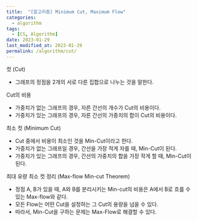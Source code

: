 ```yaml
---
title:  "[알고리즘] Minimum Cut, Maximum Flow"
categories:
  - algorithm
tags:
  - [CS, Algorithm]
date: 2023-01-29
last_modified_at: 2023-01-29
permalink: /algorithm/cut/
---
```


컷 (Cut)
* 그래프의 정점을 2개의 서로 다른 집합으로 나누는 것을 말한다.

Cut의 비용
* 가중치가 없는 그래프의 경우, 자른 간선의 개수가 Cut의 비용이다.
* 가중치가 있는 그래프의 경우, 자른 간선의 가중치의 합이 Cut의 비용이다.

최소 컷 (Minimum Cut)
* Cut 중에서 비용이 최소인 것을 Min-Cut이라고 한다.
* 가중치가 없는 그래프일 경우, 간선을 가장 적게 자를 때, Min-Cut이 된다.
* 가중치가 있는 그래프의 경우, 간선의 가중치의 합을 가장 작게 할 때, Min-Cut이 된다.

최대 유량 최소 컷 정리 (Max-flow Min-cut Theorem)
* 정점 A, B가 있을 때, A와 B를 분리시키는 Min-cut의 비용은 A에서 B로 흐를 수 있는 Max-flow와 같다.
* 모든 Flow는 어떤 Cut을 설정하는 그 Cut의 용량을 넘을 수 있다.
* 따라서, Min-Cut을 구하는 문제는 Max-Flow로 해결할 수 있다.
